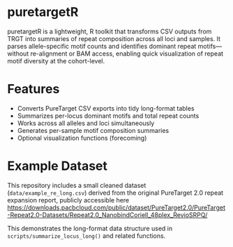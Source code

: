 # puretargetR
puretargetR is a lightweight, R toolkit that transforms CSV outputs from TRGT into summaries of repeat composition across all loci and samples. It parses allele-specific motif counts and identifies dominant repeat motifs—without re-alignment or BAM access, enabling quick visualization of repeat motif diversity at the cohort-level. 

# Features
- Converts PureTarget CSV exports into tidy long-format tables
- Summarizes per-locus dominant motifs and total repeat counts
- Works across all alleles and loci simultaneously
- Generates per-sample motif composition summaries
- Optional visualization functions (forecoming)

# Example Dataset

This repository includes a small cleaned dataset (`data/example_re_long.csv`) derived from the original PureTarget 2.0 repeat expansion report, publicly accessible here https://downloads.pacbcloud.com/public/dataset/PureTarget2.0/PureTarget-Repeat2.0-Datasets/Repeat2.0_NanobindCoriell_48plex_RevioSRPQ/

This demonstrates the long-format data structure used in `scripts/summarize_locus_long()` and related functions.
